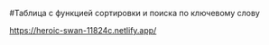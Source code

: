 #Таблица с функцией сортировки и поиска по ключевому слову

https://heroic-swan-11824c.netlify.app/
